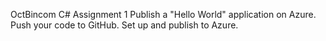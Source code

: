 OctBincom C# Assignment 1
Publish a "Hello World" application on Azure.
Push your code to GitHub.
Set up and publish to Azure.
